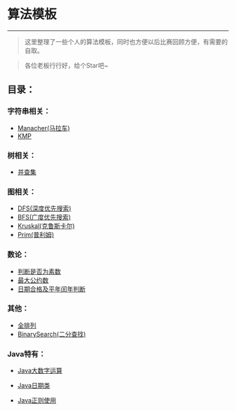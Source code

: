 # 算法模板

---

> 这里整理了一些个人的算法模板，同时也方便以后比赛回顾方便，有需要的自取。

> 各位老板行行好，给个Star吧~



## 目录：

### 字符串相关：

 * [Manacher(马拉车)](https://github.com/Changbaiqi/AlgorithmTemplate/blob/main/Manacher.md)
 * [KMP](https://github.com/Changbaiqi/AlgorithmTemplate/blob/main/KMP.md)
 ### 树相关：
 * [并查集](https://github.com/Changbaiqi/AlgorithmTemplate/blob/main/并查集.md)
 ### 图相关：
 * [DFS(深度优先搜索)](https://github.com/Changbaiqi/AlgorithmTemplate/blob/main/DFS.md)
 * [BFS(广度优先搜索)](https://github.com/Changbaiqi/AlgorithmTemplate/blob/main/BFS.md)
 * [Kruskal(克鲁斯卡尔)](https://github.com/Changbaiqi/AlgorithmTemplate/blob/main/Kruskal.md)
 * [Prim(普利姆)](https://github.com/Changbaiqi/AlgorithmTemplate/blob/main/Prim.md)

 ### 数论：

 * [判断是否为素数](https://github.com/Changbaiqi/AlgorithmTemplate/blob/main/判断是否为素数.md)
 * [最大公约数](https://github.com/Changbaiqi/AlgorithmTemplate/blob/main/最大公约数.md)
 * [日期合格及平年闰年判断](https://github.com/Changbaiqi/AlgorithmTemplate/blob/main/日期合格及平年闰年判断.md)

 ### 其他：

 * [全排列](https://github.com/Changbaiqi/AlgorithmTemplate/blob/main/全排列.md)
 * [BinarySearch(二分查找)](https://github.com/Changbaiqi/AlgorithmTemplate/blob/main/BinarySearch.md)

### Java特有：

* [Java大数字运算](https://github.com/Changbaiqi/AlgorithmTemplate/blob/main/Java大数字运算使用技巧.md)

* [Java日期类](https://github.com/Changbaiqi/AlgorithmTemplate/blob/main/Java日期类使用技巧.md)

* [Java正则使用](https://github.com/Changbaiqi/AlgorithmTemplate/blob/main/Java正则使用技巧.md)
